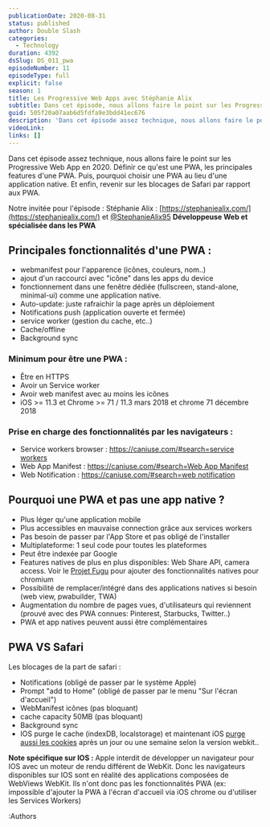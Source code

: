 ```yaml
---
publicationDate: 2020-08-31
status: published
author: Double Slash
categories:
  - Technology
duration: 4392
dsSlug: DS_011_pwa
episodeNumber: 11
episodeType: full
explicit: false
season: 1
title: Les Progressive Web Apps avec Stéphanie Alix
subtitle: Dans cet épisode, nous allons faire le point sur les Progressive Web App en 2020. Définir ce qu'est une PWA, les principales features d'une PWA. Pourquoi choisir une PWA au lieu d'une application native. Et revenir sur les blocages de Safari par rapport aux PWA.
guid: 505f20a07aab6d5fdfa9e3bdd41ec676
description: 'Dans cet épisode assez technique, nous allons faire le point sur les Progressive Web App en 2020. Définir ce qu''est une PWA, les principales features d''une PWA. Puis, pourquoi choisir une PWA au lieu d''une application native. Et enfin, revenir sur les blocages de Safari par rapport aux PWA. Notre invitée pour l''épisode : Stéphanie Alix : https://stephaniealix.com/ et @StephanieAlix95 Développeuse Web et spécialisée dans les PWA Principales fonctionnalités d''une PWA : webmanifest pour l''apparence (icônes, couleurs, nom..) ajout d''un raccourci avec "icône" dans les apps du device fonctionnement dans une fenêtre dédiée (fullscreen, stand-alone, minimal-ui) comme une application native. Auto-update: juste rafraichir la page après un déploiement Notifications push (application ouverte et fermée) service worker (gestion du cache, etc..) Cache/offline Background sync Minimum pour être une PWA : Être en HTTPS Avoir un Service worker Avoir web manifest avec au moins les icônes iOS >= 11.3 et Chrome >= 71 / 11.3 mars 2018 et chrome 71 décembre 2018 Prise en charge des fonctionnalités par les navigateurs : Service workers browser : https://caniuse.com/#search=service workers Web App Manifest : https://caniuse.com/#search=Web App Manifest Web Notification : https://caniuse.com/#search=web notification Pourquoi une PWA et pas une app native ? Plus léger qu''une application mobile Plus accessibles en mauvaise connection grâce aux services workers Pas besoin de passer par l''App Store et pas obligé de l''installer Multiplateforme: 1 seul code pour toutes les plateformes Peut être indexée par Google Features natives de plus en plus disponibles: Web Share API, camera access. Voir le Projet Fugu pour ajouter des fonctionnalités natives pour chromium Possibilité de remplacer/intégré dans des applications natives si besoin (web view, pwabuilder, TWA) Augmentation du nombre de pages vues, d''utilisateurs qui reviennent (prouvé avec des PWA connues: Pinterest, Starbucks, Twitter..) PWA et app natives peuvent aussi être complémentaires PWA VS Safari Les blocages de la part de safari : Notifications (obligé de passer par le système Apple) Prompt "add to Home" (obligé de passer par le menu "Sur l''écran d''accueil") WebManifest icônes (pas bloquant) cache capacity 50MB (pas bloquant) Background sync IOS purge le cache (indexDB, localstorage) et maintenant iOS purge aussi les cookies après un jour ou une semaine selon la version webkit.. Note spécifique sur IOS : Apple interdit de développer un navigateur pour IOS avec un moteur de rendu différent de WebKit. Donc les navigateurs disponibles sur IOS sont en réalité des applications composées de WebViews WebKit. Ils n''ont donc pas les fonctionnalités PWA (ex: impossible d''ajouter la PWA à l''écran d''accueil via iOS chrome ou d''utiliser les Services Workers) Podcast présenté par : Alexandre Duval @xlanex6 Patrick Faramaz @PatrickFaramaz'
videoLink: 
links: []
---
```


Dans cet épisode assez technique, nous allons faire le point sur les Progressive Web App en 2020. Définir ce qu'est une PWA, les principales features d'une PWA. Puis, pourquoi choisir une PWA au lieu d'une application native. Et enfin, revenir sur les blocages de Safari par rapport aux PWA.

Notre invitée pour l'épisode :
Stéphanie Alix : [https://stephaniealix.com/](https://stephaniealix.com/) et [@StephanieAlix95](https://twitter.com/StephanieAlix95)
**Développeuse Web et spécialisée dans les PWA**

## Principales fonctionnalités d'une PWA :

- webmanifest pour l'apparence (icônes, couleurs, nom..)
- ajout d'un raccourci avec "icône" dans les apps du device
- fonctionnement dans une fenêtre dédiée (fullscreen, stand-alone, minimal-ui) comme une application native.
- Auto-update: juste rafraichir la page après un déploiement
- Notifications push (application ouverte et fermée)
- service worker (gestion du cache, etc..)
- Cache/offline
- Background sync

### Minimum pour être une PWA :

- Être en HTTPS
- Avoir un Service worker
- Avoir web manifest avec au moins les icônes
- iOS >= 11.3 et Chrome >= 71 / 11.3 mars 2018 et chrome 71 décembre 2018

### Prise en charge des fonctionnalités par les navigateurs :

- Service workers browser : [https://caniuse.com/#search=service workers](https://caniuse.com/#search=service%20workers)
- Web App Manifest : [https://caniuse.com/#search=Web App Manifest](https://caniuse.com/#search=Web%20App%20Manifest)
- Web Notification : [https://caniuse.com/#search=web notification](https://caniuse.com/#search=web%20notification)

## Pourquoi une PWA et pas une app native ?

- Plus léger qu'une application mobile
- Plus accessibles en mauvaise connection grâce aux services workers
- Pas besoin de passer par l'App Store et pas obligé de l'installer
- Multiplateforme: 1 seul code pour toutes les plateformes
- Peut être indexée par Google
- Features natives de plus en plus disponibles: Web Share API, camera access. Voir le [Projet Fugu](https://web.dev/fugu-status/) pour ajouter des fonctionnalités natives pour chromium
- Possibilité de remplacer/intégré dans des applications natives si besoin (web view, pwabuilder, TWA)
- Augmentation du nombre de pages vues, d'utilisateurs qui reviennent (prouvé avec des PWA connues: Pinterest, Starbucks, Twitter..)
- PWA et app natives peuvent aussi être complémentaires

## PWA VS Safari

Les blocages de la part de safari :

- Notifications (obligé de passer par le système Apple)
- Prompt "add to Home" (obligé de passer par le menu "Sur l'écran d'accueil")
- WebManifest icônes (pas bloquant)
- cache capacity 50MB (pas bloquant)
- Background sync
- IOS purge le cache (indexDB, localstorage) et maintenant iOS [purge aussi les cookies](https://tracedock.com/blog/2019/11/29/24hours-cookies-impact/) après un jour ou une semaine selon la version webkit..

**Note spécifique sur IOS :**
Apple interdit de développer un navigateur pour IOS avec un moteur de rendu différent de WebKit. Donc les navigateurs disponibles sur IOS sont en réalité des applications composées de WebViews WebKit.
Ils n'ont donc pas les fonctionnalités PWA (ex: impossible d'ajouter la PWA à l'écran d'accueil via iOS chrome ou d'utiliser les Services Workers)

:Authors
